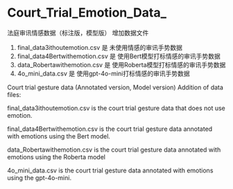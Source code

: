 # Court_Trial_Emotion_Data_
法庭审讯情感数据（标注版，模型版）
增加数据文件
1. final_data3ithoutemotion.csv 是 未使用情感的审讯手势数据
2. final_data4Bertwithemotion.csv 是 使用Bert模型打标情感的审讯手势数据
3. data_Robertawithemotion.csv 是 使用Roberta模型打标情感的审讯手势数据
4. 4o_mini_data.csv 是 使用gpt-4o-mini打标情感的审讯手势数据


Court trial gesture data (Annotated version, Model version)
Addition of data files:

final_data3ithoutemotion.csv is the court trial gesture data that does not use emotion.

final_data4Bertwithemotion.csv is the court trial gesture data annotated with emotions using the Bert model.

data_Robertawithemotion.csv is the court trial gesture data annotated with emotions using the Roberta model

4o_mini_data.csv is the court trial gesture data annotated with emotions using the gpt-4o-mini.
